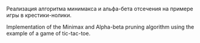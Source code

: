 Реализация алгоритма минимакса и альфа-бета отсечения на примере игры в крестики-нолики.

Implementation of the Minimax and Alpha-beta pruning algorithm using the example of a game of tic-tac-toe.
